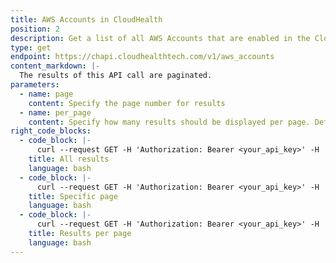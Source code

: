 ```yaml
---
title: AWS Accounts in CloudHealth
position: 2
description: Get a list of all AWS Accounts that are enabled in the CloudHealth Platform.
type: get
endpoint: https://chapi.cloudhealthtech.com/v1/aws_accounts
content_markdown: |-
  The results of this API call are paginated.
parameters:
  - name: page
    content: Specify the page number for results
  - name: per_page
    content: Specify how many results should be displayed per page. Default value is 30. Maximum value is 100.
right_code_blocks:
  - code_block: |-
      curl --request GET -H 'Authorization: Bearer <your_api_key>' -H 'Content-Type: application/json' "https://chapi.cloudhealthtech.com/v1/aws_accounts"
    title: All results
    language: bash
  - code_block: |-
      curl --request GET -H 'Authorization: Bearer <your_api_key>' -H 'Content-Type: application/json' "https://chapi.cloudhealthtech.com/v1/aws_accounts?page=2"
    title: Specific page
    language: bash
  - code_block: |-
      curl --request GET -H 'Authorization: Bearer <your_api_key>' -H 'Content-Type: application/json' "https://chapi.cloudhealthtech.com/v1/aws_accounts?page=3&per_page=100"
    title: Results per page
    language: bash
---
```

